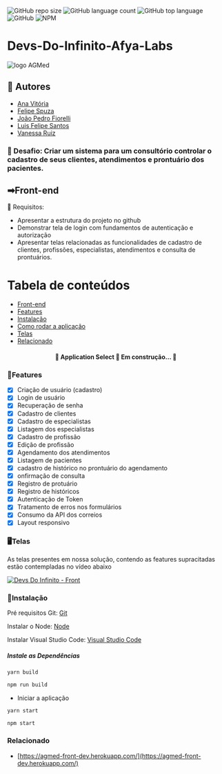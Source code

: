 
![GitHub repo size](https://img.shields.io/github/repo-size/vlruiz108/Devs-Do-Infinito-Afya-Front?style=plastic)
![GitHub language count](https://img.shields.io/github/languages/count/vlruiz108/Devs-Do-Infinito-Afya-Front?style=plastic)
![GitHub top language](https://img.shields.io/github/languages/top/vlruiz108/Devs-Do-Infinito-Afya-Front?style=plastic)
![GitHub](https://img.shields.io/github/license/vlruiz108/Devs-Do-Infinito-Afya-Front?style=plastic)
![NPM](https://img.shields.io/npm/l/express?style=plastic)

# Devs-Do-Infinito-Afya-Labs
![logo AGMed](https://github.com/vlruiz108/Devs-Do-Infinito-Afya-Labs/raw/main/Logo.PNG)

## 👥 Autores
- [Ana Vitória](https://github.com/anavieich)
- [Felipe Spuza](https://github.com/FelipeSSac)
- [João Pedro Fiorelli](https://github.com/JoaoFiorelli)
- [Luis Felipe Santos](https://github.com/LFelipe-sb)
- [Vanessa Ruiz](https://github.com/vlruiz108)



### 🎯 Desafio: Criar um sistema para um consultório controlar o cadastro de seus clientes, atendimentos e prontuário dos pacientes.

## ➡Front-end

🚀 Requisitos: 

- Apresentar a estrutura do projeto no github
- Demonstrar tela de login com fundamentos de autenticação e autorização
- Apresentar telas relacionadas as funcionalidades de cadastro de clientes, profissões, especialistas, atendimentos e consulta de prontuários.


Tabela de conteúdos
=================

<!--ts-->
   * [Front-end](#front-end)
   * [Features](#features)
   * [Instalação](#instalação)
   * [Como rodar a aplicação](#como-rodar-a-aplicação)
   * [Telas](#telas)
   * [Relacionado](#relacionado)
<!--te-->

<h4 align="center"> 
	🚧  Application Select 🚀 Em construção...  🚧
</h4>

### 📍Features

- [x] Criação de usuário (cadastro)
- [X] Login de usuário
- [X] Recuperação de senha
- [x] Cadastro de clientes
- [x] Cadastro de especialistas
- [x] Listagem dos especialistas
- [x] Cadastro de profissão
- [x] Edição de profissão
- [x] Agendamento dos atendimentos
- [x] Listagem de pacientes
- [x] cadastro de histórico no prontuário do agendamento
- [x] onfirmação de consulta
- [x] Registro de protuário
- [x] Registro de históricos
- [x] Autenticação de Token
- [x] Tratamento de erros nos formulários
- [x] Consumo da API dos correios
- [x] Layout responsivo

### 🖥Telas
As telas presentes em nossa solução, contendo as features supracitadas estão contempladas no vídeo abaixo 

[![Devs Do Infinito - Front](https://res.cloudinary.com/marcomontalbano/image/upload/v1623702310/video_to_markdown/images/youtube--JJAb-j0JRKY-c05b58ac6eb4c4700831b2b3070cd403.jpg)](https://www.youtube.com/watch?v=JJAb-j0JRKY "Devs Do Infinito - Front")

### 📍Instalação

Pré requisitos
Git: [Git](https://git-scm.com)

Instalar o Node: [Node](https://nodejs.org)

Instalar Visual Studio Code: [Visual Studio Code](https://code.visualstudio.com/download)


##### Instale as Dependências
  
  ```bash
  yarn build
  ```
  ```bash
  npm run build
  ```
  
  - Iniciar a aplicação

  ```bash
  yarn start
  ```
   ```bash
  npm start
  ```

### Relacionado


* [https://agmed-front-dev.herokuapp.com/](https://agmed-front-dev.herokuapp.com/)
